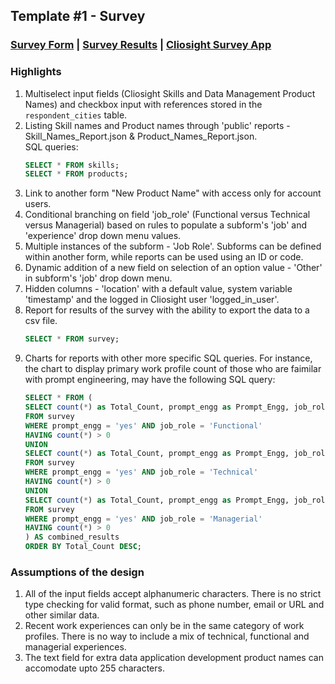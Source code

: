 ## Template #1 - Survey 
     
### [Survey Form](https://app.cliosight.com/app/forms/221/show/public?noNavbar=true)  |  [Survey Results](https://app.cliosight.com/app/pages/158/show/public?noNavbar=true)  |  [Cliosight Survey App](https://app.cliosight.com/app/applications/17/show/public)            

### Highlights      
1. Multiselect input fields (Cliosight Skills and Data Management Product Names) and checkbox input with references stored in the `respondent_cities` table.       
2. Listing Skill names and Product names through 'public' reports - Skill_Names_Report.json & Product_Names_Report.json.    
   SQL queries:
   ``` sql
   SELECT * FROM skills;     
   SELECT * FROM products;
   ```
3. Link to another form "New Product Name" with access only for account users.    
4. Conditional branching on field 'job_role' (Functional versus Technical versus Managerial) based on rules to populate a subform's 'job' and 'experience' drop down menu values.     
5. Multiple instances of the subform - 'Job Role'. Subforms can be defined within another form, while reports can be used using an ID or code.                     
6. Dynamic addition of a new field on selection of an option value - 'Other' in subform's 'job' drop down menu.       
7. Hidden columns - 'location' with a default value, system variable 'timestamp' and the logged in Cliosight user 'logged_in_user'.
8. Report for results of the survey with the ability to export the data to a csv file.             
   ``` sql
   SELECT * FROM survey;     
   ```
9. Charts for reports with other more specific SQL queries.
   For instance, the chart to display primary work profile count of those who are faimilar with prompt engineering, may have the following SQL query:         
   ``` sql   
   SELECT * FROM (
   SELECT count(*) as Total_Count, prompt_engg as Prompt_Engg, job_role as Job_Role
   FROM survey 
   WHERE prompt_engg = 'yes' AND job_role = 'Functional'
   HAVING count(*) > 0
   UNION
   SELECT count(*) as Total_Count, prompt_engg as Prompt_Engg, job_role as Job_Role
   FROM survey 
   WHERE prompt_engg = 'yes' AND job_role = 'Technical'
   HAVING count(*) > 0
   UNION
   SELECT count(*) as Total_Count, prompt_engg as Prompt_Engg, job_role as Job_Role
   FROM survey 
   WHERE prompt_engg = 'yes' AND job_role = 'Managerial'
   HAVING count(*) > 0
   ) AS combined_results
   ORDER BY Total_Count DESC;  
   ```
### Assumptions of the design      
1. All of the input fields accept alphanumeric characters. There is no strict type checking for valid format, such as phone number, email or URL and other similar data.
2. Recent work experiences can only be in the same category of work profiles. There is no way to include a mix of technical, functional and managerial experiences.
3. The text field for extra data application development product names can accomodate upto 255 characters.    

